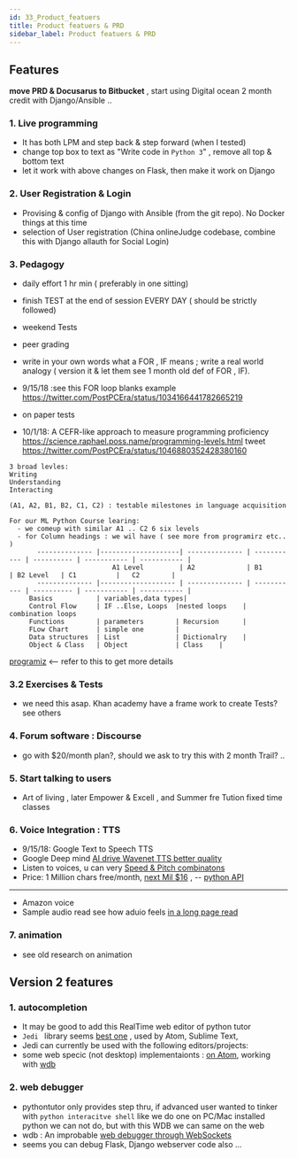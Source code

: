 ```yaml
---
id: 33_Product_featuers
title: Product featuers & PRD
sidebar_label: Product featuers & PRD
---
```



## Features

**move PRD & Docusarus to Bitbucket** , start using Digital ocean 2 month credit with Django/Ansible ..

### 1. Live programming 
- It has both LPM and step back & step forward (when I tested)
- change top box to text as  "Write code in `Python 3`" , remove all top & bottom text
- let it work with above changes on Flask, then make it work on Django

### 2. User Registration & Login
- Provising & config of Django with Ansible (from the git repo). No Docker things at this time
- selection of User registration (China onlineJudge codebase, combine this with Django allauth for Social Login)

### 3. Pedagogy
- daily effort 1 hr min ( preferably in one sitting) 
- finish TEST at the end of session EVERY DAY ( should be strictly followed)
- weekend Tests
- peer grading
- write in your own words what a FOR , IF means ; write a real world analogy ( version it & let them see 1 month old def of FOR , IF). 
- 9/15/18 :see this FOR loop blanks example https://twitter.com/PostPCEra/status/1034166441782665219
- on paper tests

- 10/1/18: A CEFR-like approach to measure programming proficiency https://science.raphael.poss.name/programming-levels.html tweet https://twitter.com/PostPCEra/status/1046880352428380160
```
3 broad levles:
Writing
Understanding
Interacting

(A1, A2, B1, B2, C1, C2) : testable milestones in language acquisition

For our ML Python Course learing:
  - we comeup with similar A1 .. C2 6 six levels
  - for Column headings : we wil have ( see more from programirz etc.. )
       -------------- |--------------------| -------------- | ----------- | ---------- | ----------- | ----------- |
                          A1 Level         | A2             | B1          | B2 Level   | C1          |   C2        |     
       -------------- |------------------- | -------------- | ----------- | ---------- | ----------- | ----------- |                 
     Basics           | variables,data types| 
     Control Flow     | IF ..Else, Loops  |nested loops    | combination loops
     Functions        | parameters        | Recursion      |  
     FLow Chart       | simple one        |
     Data structures  | List              | Dictionalry    |  
     Object & Class   | Object            | Class    |  
```
[programiz](https://www.programiz.com/python-programming#tutorial) <-- refer to this to get more details 


### 3.2 Exercises & Tests
- we need this asap. Khan academy have a frame work to create Tests? see others 


### 4. Forum software : Discourse
-  go with $20/month plan?, should we ask to try this with 2 month Trail? .. 

### 5. Start talking to users
-  Art of living , later Empower & Excell , and Summer fre Tution fixed time classes 

### 6. Voice Integration : TTS
- 9/15/18: Google Text to Speech TTS
-  Google Deep mind [AI drive Wavenet TTS better quality](https://www.theverge.com/2018/3/27/17167200/google-ai-speech-tts-cloud-deepmind-wavenet)
- Listen to voices, u can very [Speed & Pitch combinatons](https://cloud.google.com/text-to-speech/)
- Price: 1 Million chars free/month, [next Mil $16](https://cloud.google.com/text-to-speech/pricing) , -- [python API](https://github.com/GoogleCloudPlatform/python-docs-samples/tree/master/texttospeech/cloud-client)
----
- Amazon voice
- Sample audio read see how aduio feels [in a long page read](http://slideplayer.com/slide/10836541/)
 
### 7. animation 
- see old research on animation 
 
 ## Version 2 features
 
 ### 1. autocompletion
 - It may be good to add this RealTime web editor of python tutor
 - `Jedi ` library seems [best one]() , used by Atom, Sublime Text,  
 - Jedi can currently be used with the following editors/projects: 
 - some web specic (not desktop) implementaionts : [on Atom](https://atom.io/packages/autocomplete-python-jedi), working with [wdb](https://github.com/Kozea/wdb)
 
 ### 2. web debugger
 - pythontutor only provides step thru, if advanced user wanted to tinker with `python interacitve shell` like we do one on PC/Mac installed python
  we can not do, but with this WDB we can same on the web
 - wdb : An improbable [web debugger through WebSockets](https://github.com/Kozea/wdb)
 - seems you can debug Flask, Django webserver code also ...
